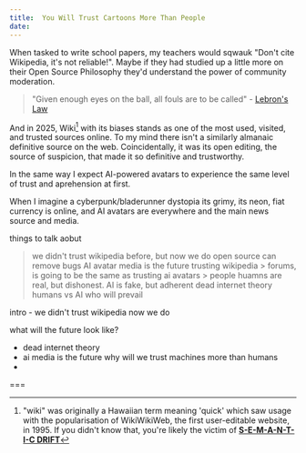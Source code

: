 ```yaml
---
title:  You Will Trust Cartoons More Than People 
date:
---
```


When tasked to write school papers, my teachers would sqwauk "Don't cite Wikipedia, it's not reliable!".
Maybe if they had studied up a little more on their Open Source Philosophy they'd understand the power of community moderation. 

> "Given enough eyes on the ball,
>  all fouls are to be called" - [Lebron's Law](en.wikipedia.org/wiki/Linus's_law)

And in 2025, Wiki[^1] with its biases stands as one of the most used, visited, and trusted sources online.
To my mind there isn't a similarly almanaic definitive source on the web.
Coincidentally, it was its open editing, the source of suspicion, that made it so definitive and trustworthy. 

In the same way I expect AI-powered avatars to experience the same level of trust and aprehension at first. 



When I imagine a cyberpunk/bladerunner dystopia its grimy, its neon, fiat currency is online, and AI avatars are everywhere and the main news source and media. 


things to talk aobut
> we didn't trust wikipedia before, but now we do
> open source can remove bugs
> AI avatar media is the future
> trusting wikipedia > forums, is going to be the same as trusting ai avatars > people
> huamns are real, but dishonest. AI is fake, but adherent
> dead internet theory
> humans vs AI who will prevail

intro - we didn't trust wikipedia now we do

what will the future look like?
 - dead internet theory
 - ai media is the future
why will we trust machines more than humans
 - 







===

[^1]: "wiki" was originally a Hawaiian term meaning 'quick' which saw usage with the popularisation of WikiWikiWeb, the first user-editable website, in 1995. If you didn't know that, you're likely the victim of **[S-E-M-A-N-T-I-C DRIFT](https://en.wikipedia.org/wiki/Semantic_change)**
